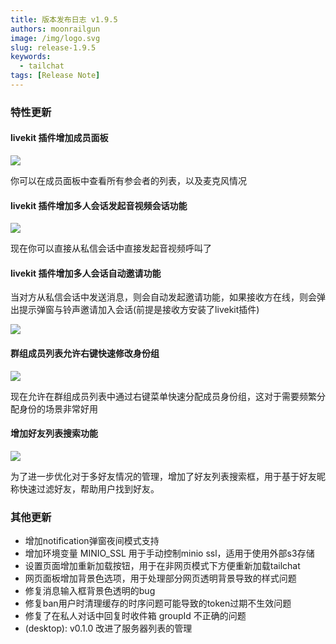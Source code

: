 ```yaml
---
title: 版本发布日志 v1.9.5
authors: moonrailgun
image: /img/logo.svg
slug: release-1.9.5
keywords:
  - tailchat
tags: [Release Note]
---
```


### 特性更新

#### livekit 插件增加成员面板

![](/img/blog/release-note/v1.9.5/1.png)

你可以在成员面板中查看所有参会者的列表，以及麦克风情况

#### livekit 插件增加多人会话发起音视频会话功能

![](/img/blog/release-note/v1.9.5/2.png)

现在你可以直接从私信会话中直接发起音视频呼叫了

#### livekit 插件增加多人会话自动邀请功能

当对方从私信会话中发送消息，则会自动发起邀请功能，如果接收方在线，则会弹出提示弹窗与铃声邀请加入会话(前提是接收方安装了livekit插件)

![](/img/blog/release-note/v1.9.5/3.png)

#### 群组成员列表允许右键快速修改身份组

![](/img/blog/release-note/v1.9.5/4.png)

现在允许在群组成员列表中通过右键菜单快速分配成员身份组，这对于需要频繁分配身份的场景非常好用

#### 增加好友列表搜索功能

![](/img/blog/release-note/v1.9.5/5.png)

为了进一步优化对于多好友情况的管理，增加了好友列表搜索框，用于基于好友昵称快速过滤好友，帮助用户找到好友。

### 其他更新

- 增加notification弹窗夜间模式支持
- 增加环境变量 MINIO_SSL 用于手动控制minio ssl，适用于使用外部s3存储
- 设置页面增加重新加载按钮，用于在非网页模式下方便重新加载tailchat
- 网页面板增加背景色选项，用于处理部分网页透明背景导致的样式问题
- 修复消息输入框背景色透明的bug
- 修复ban用户时清理缓存的时序问题可能导致的token过期不生效问题
- 修复了在私人对话中回复时收件箱 groupId 不正确的问题
- (desktop): v0.1.0 改进了服务器列表的管理
